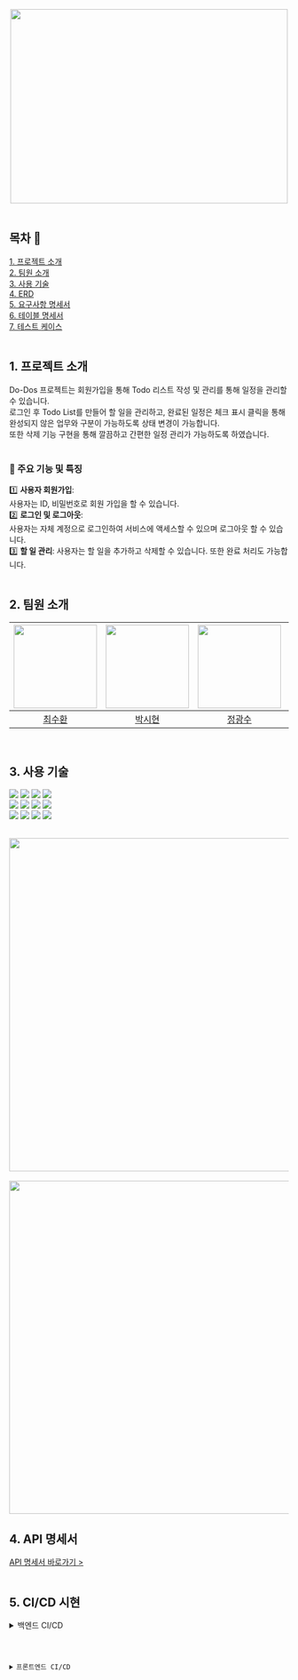 <div align="center">
<img src="https://github.com/beyond-sw-camp/be05-4th-4team--HR_Do-Dos/assets/114909535/3394ac19-b808-4616-8c57-e40b6b78b07b"width="500" height="350">
</div>
</br>

## 목차 📄
[1. 프로젝트 소개](#1-프로젝트-소개)<br>
[2. 팀원 소개](#2-팀원-소개)<br>
[3. 사용 기술](#3-사용-기술)<br>
[4. ERD](#4-ERD)<br>
[5. 요구사항 명세서](#5-요구사항-명세서)<br>
[6. 테이블 명세서](#6-테이블-명세서)<br>
[7. 테스트 케이스](#7-테스트-케이스)<br>
<br/>

## 1. 프로젝트 소개
Do-Dos 프로젝트는 회원가입을 통해 Todo 리스트 작성 및 관리를 통해 일정을 관리할 수 있습니다. </br>
로그인 후 Todo List를 만들어 할 일을 관리하고, 완료된 일정은 체크 표시 클릭을 통해</br>
완성되지 않은 업무와 구분이 가능하도록 상태 변경이 가능합니다. </br>
또한 삭제 기능 구현을 통해 깔끔하고 간편한 일정 관리가 가능하도록 하였습니다.
</br>
</br>

### 📢 주요 기능 및 특징

1️⃣ **사용자 회원가입**: </br>
사용자는 ID, 비밀번호로 회원 가입을 할 수 있습니다.
<br/>
2️⃣ **로그인 및 로그아웃**: </br>
사용자는 자체 계정으로 로그인하여 서비스에 액세스할 수 있으며 로그아웃 할 수 있습니다.
<br/>
3️⃣ **할 일 관리**: 사용자는 할 일을 추가하고 삭제할 수 있습니다. 또한 완료 처리도 가능합니다.
<br/>
<br/>


## 2. 팀원 소개
<div align="center">

| <img src="https://github.com/beyond-sw-camp/be05-4th-4team--HR_Do-Dos/assets/112090609/a2619638-9fa1-41fb-9f6e-cc4bf80085fe" height="150" /> | <img src="https://github.com/OrangeVinyl/dev-back/assets/112090609/b621c195-599c-44bc-b608-ff456478f94f" height="150" /> | <img src="https://github.com/OrangeVinyl/dev-back/assets/112090609/c80695b9-023c-4b44-b639-1135e96e290f" height="150" /> | <img src="https://github.com/OrangeVinyl/dev-back/assets/112090609/dc28d157-b3aa-4341-86bf-557b1270a428" height="150" /> | <img src="https://github.com/OrangeVinyl/dev-back/assets/112090609/446ca013-5a9d-4700-b487-5939a765fa8f" height="150" /> |
|-----------------------------------------------------------------------------------------------------------------------------------|-----------------------------------------------------------------------------------------------------------------------------------|---------------------------------------------------------------------------------------------------------------------------------|-----------------------------------------------------------------------------------------------------------------------------------|-----------------------------------------------------------------------------------------------------------------------------------|
| <div align="center">[최수환](https://github.com/OrangeVinyl)</div>                                                                   | <div align="center"> [박시현](https://github.com/SpecialSHipDobby) </div>                                                            | <div align="center"> [정광수](https://github.com/Jrhkdtn)</div>                                                                    | <div align="center"> [이윤재](https://github.com/itsjaeya)</div>                                                                     | <div align="center"> [방채원](https://github.com/chaewon02)</div>                                                                       |
</div>
</br>
 
## 3. 사용 기술
<img src="https://img.shields.io/badge/html5-E34F26?style=for-the-badge&logo=html5&logoColor=white" /> <img src="https://img.shields.io/badge/css-1572B6?style=for-the-badge&logo=css3&logoColor=white" /> <img src="https://img.shields.io/badge/javascript-F7DF1E?style=for-the-badge&logo=javascript&logoColor=black" /> <img src="https://img.shields.io/badge/vue.js-4FC08D?style=for-the-badge&logo=vue.js&logoColor=white" />
</br>
<img src="https://img.shields.io/badge/spring-6DB33F?style=for-the-badge&logo=spring&logoColor=white" /> <img src="https://img.shields.io/badge/gradle-02303A?style=for-the-badge&logo=gradle&logoColor=white" /> <img src="https://img.shields.io/badge/java-007396?style=for-the-badge&logo=java&logoColor=white" /> <img src="https://img.shields.io/badge/springdatajpa-6DB33F?style=for-the-badge&logo=springboot&logoColor=white">
</br>
<img src="https://img.shields.io/badge/mariaDB-003545?style=for-the-badge&logo=mariaDB&logoColor=white" /> 
<img src="https://img.shields.io/badge/jenkins-D24939?style=for-the-badge&logo=jenkins&logoColor=white" />
<img src="https://img.shields.io/badge/git-F05032?style=for-the-badge&logo=git&logoColor=white"> <img src="https://img.shields.io/badge/github-181717?style=for-the-badge&logo=github&logoColor=white">
</br>
</br>

<img src="https://github.com/beyond-sw-camp/be05-4th-4team--HR_Do-Dos/assets/112090609/27d105dc-6e49-4bb8-a60c-63df139a01de" width="600">
</br>
</br>
<img src="https://github.com/beyond-sw-camp/be05-2nd-5team-SoEZ-EZCheck/assets/112090609/0d77b0a9-6269-44ac-8fba-270f8b189264" width="600">
</br>


## 4. API 명세서
[API 명세서 바로가기 >](https://docs.google.com/spreadsheets/d/1cw6FaStuatZ1BdqudmgyIY26N-iJVF-qD2FZlwRVD8o/edit#gid=427773154)
</br>
</br>


## 5. CI/CD 시현
<details>
    <summary>백엔드 CI/CD</summary>
         <details>
             <summary>Jenkins</summary>
                 <video>
                   <source src="동영상_파일_경로.mp4" type="video/mp4">
                 </video>
         </details>
         <details>
    <summary>Jenkins Pipeline</summary>
    <code>
        pipeline {
            agent any
            environment {
                DOCKER_IMAGE = 'orangevinyl/dev-front:1.0'
                
                GITHUB_CREDENTIALS_ID = 'github-token'
                DOCKER_CREDENTIALS_ID = 'dockerhub_credentials'
            }
            stages {
                stage('Build') {
                    steps {
                        git branch: 'main',
                            url: 'https://github.com/OrangeVinyl/dev-front.git',
                            credentialsId: GITHUB_CREDENTIALS_ID
                    }
                }
                
                stage('Install Dependency'){
                    steps {
                        sh 'npm install'
                    }
                }
                
                stage('Npm Build'){
                    steps {
                        sh 'npm run build'
                    }
                }
                
                stage('Build Docker Image'){
                    steps {
                        script {
                            sh "docker build -t $DOCKER_IMAGE ."
                        }
                    }
                }
                
                stage('Push Docker Image'){
                    steps {
                        script {
                            withCredentials([usernamePassword(credentialsId: DOCKER_CREDENTIALS_ID, usernameVariable: 'DOCKER_USER', passwordVariable: 'DOCKER_PASS')]) {
                                sh 'echo $DOCKER_PASS | docker login -u $DOCKER_USER --password-stdin'
                                sh "docker push $DOCKER_IMAGE"
                            }
                        }
                    }
                }
                
                stage('Run Container'){
                    steps {
                        script {
                            // Check if the container exists and stop/remove it if it does
                            sh "docker stop vue-container || true"
                            sh "docker rm vue-container || true"
                            
                            withCredentials([usernamePassword(credentialsId: DOCKER_CREDENTIALS_ID, usernameVariable: 'DOCKER_USER', passwordVariable: 'DOCKER_PASS')]) {
                                sh 'echo $DOCKER_PASS | docker login -u $DOCKER_USER --password-stdin'
                                docker.image("${DOCKER_IMAGE}").run('-p 3000:3000 --name vue-container')
                                
                            }
                        }
                    }
                }
            }
            
            post {
                success {
                    slackSend(
                        channel: '#dev-project',          
                        color: '#00FF00',        
                        message: "✅ SUCCESSFUL: 배포 성공 '${env.JOB_NAME} [${env.BUILD_NUMBER}]' (${env.BUILD_URL}) ========="
                    )
                }
                failure {
                    slackSend(
                        channel: '#dev-project',
                        color: '#FF0000',
                        message: "❌ FAIL: Job '${env.JOB_NAME} [${env.BUILD_NUMBER}]' (${env.BUILD_URL}) ========"
                    )
                }
            }
        }
    </code>
</details>

         <details>
             <summary>변동사항 슬랙 알람</summary>
                 <video>
                   <source src="동영상_파일_경로.mp4" type="video/mp4">
                 </video>
         </details>
</details>
</br>

<details>
    <summary>프론트엔드 CI/CD</summary>
         <details>
             <summary>Jenkins Pipeline</summary>
                 
         </details>
         <details>
             <summary>변동사항 슬랙 알람</summary>
                 <img src="https://github.com/beyond-sw-camp/be05-2nd-5team-SoEZ-EZCheck/assets/112090609/9b6c6940-7703-48c9-8046-ea8ebd6a83d8" width="600">
                 </br>
                 <video>
                   <source src="동영상_파일_경로.mp4" type="video/mp4">
                 </video>
         </details>
</details>

